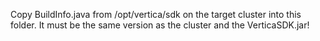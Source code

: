 Copy BuildInfo.java from /opt/vertica/sdk on the target cluster into this folder.  It must be the same version as the cluster and the VerticaSDK.jar!